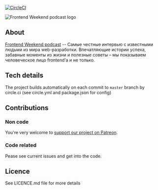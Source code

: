 [![CircleCI](https://circleci.com/gh/nuxdie/frontendweekend.svg?style=svg)](https://circleci.com/gh/nuxdie/frontendweekend)

![Frontend Weekend podcast logo](https://user-images.githubusercontent.com/3918844/50121260-7f70fe80-0258-11e9-8050-a8dca666a34c.png)

## About
[Frontend Weekend podcast](https://frontendweekend.ml/) -- Самые честные интервью с известными людьми из мира web-разработки. Впечатляющие истории успеха, забавные моменты из жизни и полезные советы – мы показываем человеческое лицо frontend’а и не только.

## Tech details
The project builds automatically on each commit to `master` branch by circle.ci (see circle.yml and package.json for config)

## Contributions
### Non code
You're very welcome to [support our project on Patreon](https://www.patreon.com/frontendweekend).
### Code related
Pease see current issues and get into the code.

## Licence
See LICENCE.md file for more details
